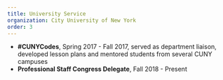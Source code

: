 ```yaml
---
title: University Service
organization: City University of New York
order: 3
---
```


* **#CUNYCodes**, Spring 2017 - Fall 2017, served as department liaison, developed lesson plans and mentored students from several CUNY campuses
* **Professional Staff Congress Delegate**, Fall 2018 - Present

